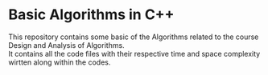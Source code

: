 # Basic Algorithms in C++

This repository contains some basic of the Algorithms related to the course Design and Analysis of Algorithms.   
It contains all the code files with their respective time and space complexity wirtten along within the codes.

